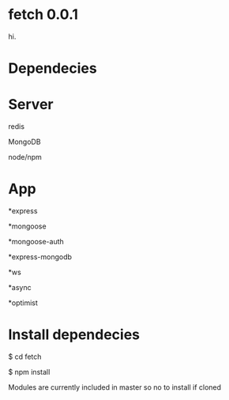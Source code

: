 fetch 0.0.1
=====
hi.


Dependecies
======

Server
=====
redis

MongoDB

node/npm

App
====
*express

*mongoose

*mongoose-auth

*express-mongodb

*ws

*async

*optimist

Install dependecies
====
$ cd fetch

$ npm install


Modules are currently included in master so no to install if cloned